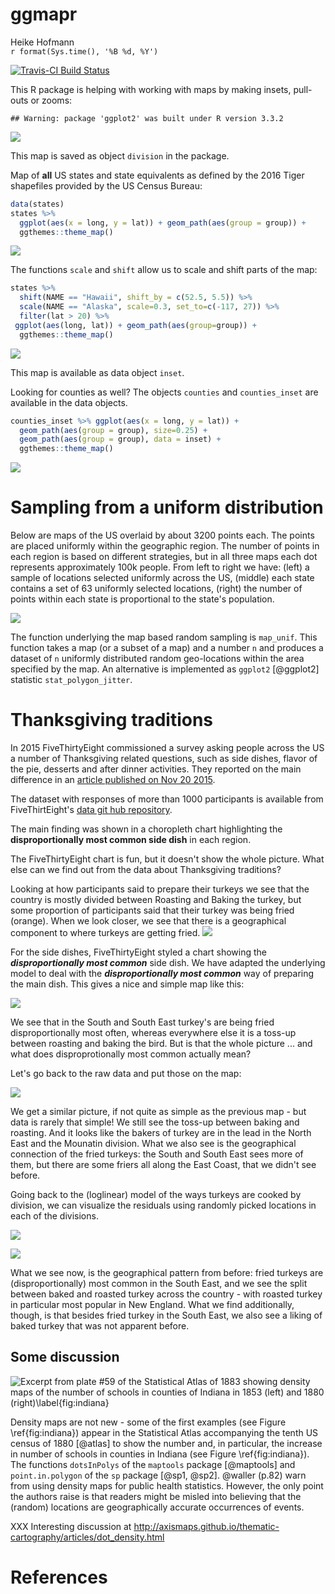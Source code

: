 # ggmapr
Heike Hofmann  
`r format(Sys.time(), '%B %d, %Y')`  



[![Travis-CI Build Status](https://travis-ci.org/heike/mapr.svg?branch=master)](https://travis-ci.org/heike/mapr)


This R package is helping with working with maps by making insets, pull-outs or zooms:


```
## Warning: package 'ggplot2' was built under R version 3.3.2
```

![](README_files/figure-html/unnamed-chunk-2-1.png)<!-- -->

This map is saved as object `division` in the package.

Map of __all__ US states and state equivalents as defined by the 2016 Tiger shapefiles provided by the US Census Bureau:


```r
data(states)
states %>% 
  ggplot(aes(x = long, y = lat)) + geom_path(aes(group = group)) +
  ggthemes::theme_map()
```

![](README_files/figure-html/unnamed-chunk-3-1.png)<!-- -->


The functions `scale` and `shift` allow us to scale and shift parts of the map:


```r
states %>%
  shift(NAME == "Hawaii", shift_by = c(52.5, 5.5)) %>%
  scale(NAME == "Alaska", scale=0.3, set_to=c(-117, 27)) %>%
  filter(lat > 20) %>%
 ggplot(aes(long, lat)) + geom_path(aes(group=group)) +
  ggthemes::theme_map() 
```

![](README_files/figure-html/unnamed-chunk-4-1.png)<!-- -->

This map is available as data object `inset`. 


Looking for counties as well? The objects `counties` and `counties_inset` are available in the data objects.


```r
counties_inset %>% ggplot(aes(x = long, y = lat)) +
  geom_path(aes(group = group), size=0.25) +
  geom_path(aes(group = group), data = inset) +
  ggthemes::theme_map() 
```

![](README_files/figure-html/unnamed-chunk-5-1.png)<!-- -->

# Sampling from a uniform distribution

Below are maps of the US overlaid by about 3200 points each. The points are placed uniformly within the geographic region. The number of points in each region is based on different strategies, but in all three maps each dot represents approximately 100k people. From left to right we have: (left) a sample of locations selected uniformly across the US, (middle) each state contains a set of 63 uniformly selected locations, (right) the number of points within each state is proportional to the state's population.

![](README_files/figure-html/unnamed-chunk-6-1.png)<!-- -->


The function underlying the map based random sampling is `map_unif`. This function takes a map (or a subset of a map) and a number `n` and produces a dataset of `n` uniformly distributed random geo-locations within the area specified by the map.
An alternative is implemented as `ggplot2` [@ggplot2] statistic `stat_polygon_jitter`.


# Thanksgiving traditions

In 2015 FiveThirtyEight  commissioned a survey asking people across the US a number of Thanksgiving related questions, such as side dishes, flavor of the pie, desserts and after 
dinner activities. They reported on the main difference in an <a href="http://fivethirtyeight.com/features/heres-what-your-part-of-america-eats-on-thanksgiving/">article published on Nov 20 2015</a>. 

The dataset with responses of more than 1000 participants is available from FiveThirtEight's <a href="https://github.com/fivethirtyeight/data/blob/master/thanksgiving-2015/thanksgiving-2015-poll-data.csv">data git hub repository</a>.

The main finding was shown in a choropleth chart highlighting the __disproportionally most common side dish__ in each region.

The FiveThirtyEight chart is fun, but it doesn't show the whole picture. What else can we find out from the data about Thanksgiving traditions? 



Looking at how participants said to prepare their turkeys we see that the country is mostly divided between Roasting and Baking the turkey, but some proportion of participants said that their turkey was being fried (orange). When we look closer, we see that there is a geographical component to where turkeys are getting fried.
![](README_files/figure-html/unnamed-chunk-8-1.png)<!-- -->

For the side dishes, FiveThirtyEight styled a chart showing the ***disproportionally most common*** side dish. We have adapted the underlying model to deal with the ***disproportionally most common*** way of preparing the main dish. This gives a nice and simple map like this:

![](README_files/figure-html/unnamed-chunk-9-1.png)<!-- -->

We see that in the South and South East turkey's are being fried disproportionally most often, whereas everywhere else it is a toss-up between roasting and baking the bird.
But is that the whole picture ... and what does disproprotionally most common actually mean?

Let's go back to the raw data and put those on the map:

![](README_files/figure-html/unnamed-chunk-10-1.png)<!-- -->

We get a similar picture, if not quite as simple as the previous map - but data is rarely that simple! We still see the toss-up between baking and roasting. And it looks like the bakers of turkey are in the lead in the North East and the Mounatin division.
What we also see is the geographical connection of the fried turkeys: the South and South East sees more of them, but there are some friers all along the East Coast, that we didn't see before.

Going back to the (loglinear) model of the ways turkeys are cooked by division, we can visualize the residuals using randomly picked locations in each of the divisions. 



![](README_files/figure-html/unnamed-chunk-12-1.png)<!-- -->

![](README_files/figure-html/unnamed-chunk-13-1.png)<!-- -->

What we see now, is the geographical pattern from before: fried turkeys are (disproportionally) most common in the South East, and we see the split between baked and roasted turkey across the country - with roasted turkey in particular most popular in New England. What we find additionally, though, is that besides fried turkey in the South East, we also see a liking of baked turkey that was not apparent before.


## Some discussion

![Excerpt from plate #59 of the Statistical Atlas of 1883 showing density maps of the number of schools in counties of Indiana in 1853 (left) and 1880 (right)\label{fig:indiana}](inst/images/indiana-schools.png)

Density maps are not new - some of the first examples (see Figure \ref{fig:indiana}) appear in the Statistical Atlas accompanying the tenth US census of 1880 [@atlas] to show the number and, in particular, the increase in number of schools in counties in Indiana (see Figure \ref{fig:indiana}). The functions `dotsInPolys` of the `maptools` package [@maptools] and `point.in.polygon` of the `sp` package [@sp1, @sp2]. 
@waller (p.82) warn from using density maps for public health statistics. However, the only point the authors raise is that readers might be misled into believing that the (random) locations are geographically accurate occurrences of events. 


XXX Interesting discussion at http://axismaps.github.io/thematic-cartography/articles/dot_density.html

# References
